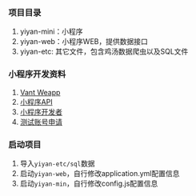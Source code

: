 ### 项目目录
1. yiyan-mini：小程序
2. yiyan-web：小程序WEB，提供数据接口
3. yiyan-etc: 其它文件，包含鸡汤数据爬虫以及SQL文件

### 小程序开发资料
1. [Vant Weapp](https://youzan.github.io/vant-weapp)
2. [小程序API](https://developers.weixin.qq.com/miniprogram/dev/api/)
3. [小程序开发者](https://developers.weixin.qq.com/weloginpage)
4. [测试账号申请](https://developers.weixin.qq.com/sandbox)

### 启动项目
1. 导入``yiyan-etc/sql``数据
2. 启动``yiyan-web``，自行修改application.yml配置信息
3. 启动``yiyan-min``，自行修改config.js配置信息
